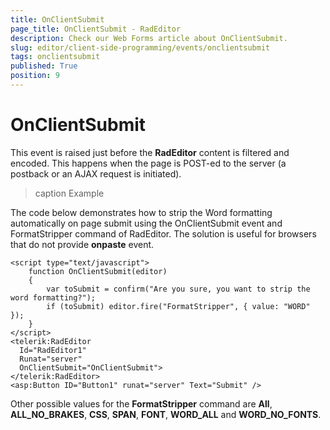 ```yaml
---
title: OnClientSubmit
page_title: OnClientSubmit - RadEditor
description: Check our Web Forms article about OnClientSubmit.
slug: editor/client-side-programming/events/onclientsubmit
tags: onclientsubmit
published: True
position: 9
---
```


# OnClientSubmit

This event is raised just before the **RadEditor** content is filtered and encoded. This happens when the page is POST-ed to the server (a postback or an AJAX request is initiated). 

>caption Example

The code below demonstrates how to strip the Word formatting automatically on page submit using the OnClientSubmit event and FormatStripper command of RadEditor. The solution is useful for browsers that do not provide **onpaste** event.

````ASP.NET
<script type="text/javascript">
	function OnClientSubmit(editor)
	{
		var toSubmit = confirm("Are you sure, you want to strip the word formatting?");
		if (toSubmit) editor.fire("FormatStripper", { value: "WORD" });
	}
</script>
<telerik:RadEditor
  Id="RadEditor1"
  Runat="server"
  OnClientSubmit="OnClientSubmit">
</telerik:RadEditor>
<asp:Button ID="Button1" runat="server" Text="Submit" /> 
````

Other possible values for the **FormatStripper** command are **All**, **ALL_NO_BRAKES**, **CSS**, **SPAN**, **FONT**, **WORD_ALL** and **WORD_NO_FONTS**.
